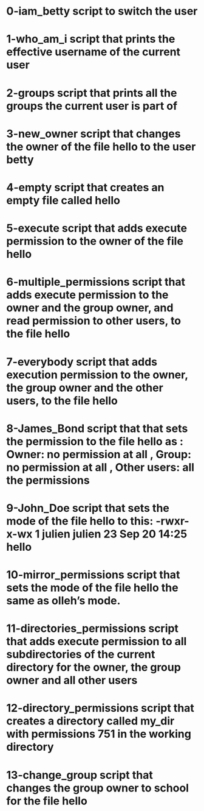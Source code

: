 # 0-iam_betty script to switch the user
# 1-who_am_i script that prints the effective username of the current user
# 2-groups script that prints all the groups the current user is part of
# 3-new_owner script that changes the owner of the file hello to the user betty
# 4-empty script that creates an empty file called hello
# 5-execute script that adds execute permission to the owner of the file hello
# 6-multiple_permissions script that adds execute permission to the owner and the group owner, and read permission to other users, to the file hello
# 7-everybody script that adds execution permission to the owner, the group owner and the other users, to the file hello
# 8-James_Bond script that that sets the permission to the file hello as : Owner: no permission at all , Group: no permission at all , Other users: all the permissions
# 9-John_Doe script that sets the mode of the file hello to this: -rwxr-x-wx 1 julien julien 23 Sep 20 14:25 hello
# 10-mirror_permissions script that sets the mode of the file hello the same as olleh’s mode.
# 11-directories_permissions script that adds execute permission to all subdirectories of the current directory for the owner, the group owner and all other users
# 12-directory_permissions script that creates a directory called my_dir with permissions 751 in the working directory
# 13-change_group script that changes the group owner to school for the file hello
